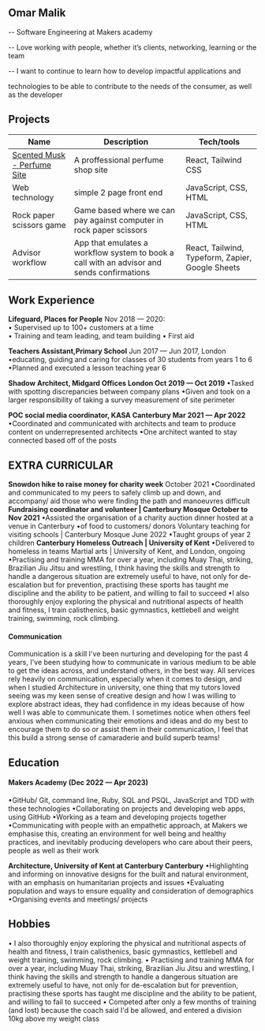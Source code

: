 ## Omar Malik

-- Software Engineering at Makers academy

-- Love working with people, whether it’s clients, networking, learning or the team

-- I want to continue to learn how to develop impactful applications and

technologies to be able to contribute to the needs of the consumer, as well as the developer

## Projects

| Name                         | Description       | Tech/tools        |
| ---------------------------- | ----------------- | ----------------- |
| [Scented Musk - Perfume Site]( https://scented-musk.vercel.app)  | A proffessional perfume shop site | React, Tailwind CSS |
| Web technology               | simple 2 page front end | JavaScript, CSS, HTML |
| Rock paper scissors game     | Game based where we can pay against computer in rock paper scissors | JavaScript, CSS, HTML |
| Advisor workflow             | App that emulates a workflow system to book a call with an advisor and sends confirmations | React, Tailwind, Typeform, Zapier, Google Sheets|


## Work Experience

 **Lifeguard, Places for People**
Nov 2018 — 2020:  
  •  Supervised up to 100+ customers at a time  
  •  Training and team leading, and team building  •    First aid

 **Teachers Assistant,Primary School**
Jun 2017 — Jun 2017, London
•educating, guiding and caring for classes of 30 students from years 1 to 6
•Planned and executed a lesson teaching year 6

 **Shadow Architect, Midgard Offices London Oct 2019 — Oct 2019**
•Tasked with spotting discrepancies between company plans
•Given and took on a larger responsibility of taking a survey measurement of site
perimeter


 **POC social media coordinator, KASA Canterbury Mar 2021 — Apr 2022**
•Coordinated and communicated with architects and team to produce content on
underrepresented architects
•One architect wanted to stay connected based off of the posts


## EXTRA CURRICULAR
 **Snowdon hike to raise money for charity week**
October 2021
•Coordinated and communicated to my peers to safely climb up and down, and accompany/ aid those who were finding the path and manoeuvres difficult
**Fundraising coordinator and volunteer | Canterbury Mosque October to Nov 2021**
•Assisted the organisation of a charity auction dinner hosted at a venue in Canterbury
•of food to customers/ donors
Voluntary teaching for visiting schools | Canterbury Mosque June 2022
•Taught groups of year 2 children
**Canterbury Homeless Outreach | University of Kent**
•Delivered to homeless in teams
Martial arts | University of Kent, and London, ongoing
•Practising and training MMA for over a year, including Muay Thai, striking,
Brazilian Jiu Jitsu and wrestling, I think having the skills and strength to handle a dangerous situation are extremely useful to have, not only for de-escalation but for prevention, practising these sports has taught me discipline and the ability to be patient, and willing to fail to succeed
•I also thoroughly enjoy exploring the physical and nutritional aspects of health and fitness, I train calisthenics, basic gymnastics, kettlebell and weight training, swimming, rock climbing.

#### Communication
Communication is a skill I've been nurturing and developing for the past 4 years, I've been studying how to communicate in various medium to be able to get the ideas across, and understand others, in the best way. All services rely heavily on communication, especially when it comes to design, and when I studied Architecture in university, one thing that my tutors loved seeing was my keen sense of creative design and how I was willing to explore abstract ideas, they had confidence in my ideas because of how well I was able to communicate them. I sometimes notice when others feel anxious when communicating their emotions and ideas and do my best to encourage them to do so or assist them in their communication, I feel that this build a strong sense of camaraderie and build superb teams!


## Education

#### Makers Academy (Dec 2022 — Apr 2023)
•GitHub/ Git, command line, Ruby, SQL and PSQL, JavaScript and TDD with these technologies
•Collaborating on projects and developing web apps, using GitHub
•Working as a team and developing projects together
•Communicating with people with an empathetic approach, at Makers we
emphasise this, creating an environment for well being and healthy practices, and inevitably producing developers who care about their peers, people as well as their work

 **Architecture, University of Kent at Canterbury Canterbury**
•Highlighting and informing on innovative designs for the built and natural
environment, with an emphasis on humanitarian projects and issues
•Evaluating population and ways to ensure equality and consideration of
demographics
•Organising events and meetings/ projects


## Hobbies

• I also thoroughly enjoy exploring the physical and nutritional aspects of health and
fitness, I train calisthenics, basic gymnastics, kettlebell and weight training,
swimming, rock climbing.
• Practising and training MMA for over a year, including Muay Thai, striking,
Brazilian Jiu Jitsu and wrestling, I think having the skills and strength to handle a dangerous situation are extremely useful to have, not only for de-escalation but for prevention, practising these sports has taught me discipline and the ability to be patient, and willing to fail to succeed
• Competed after only a few months of training (and lost) because the coach said I'd be allowed, and entered a division 10kg above my weight class
